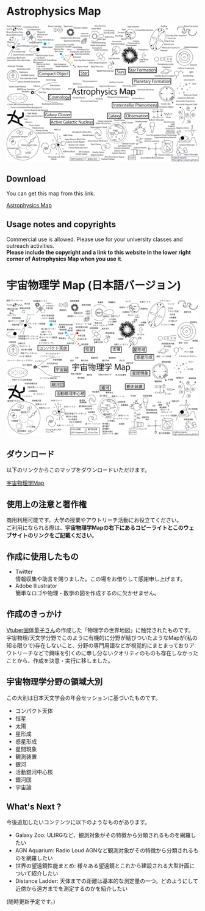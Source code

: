 # Astrophysics Map

![Astrophysics Map](/images/astromap/astromap_en.png)

## Download

You can get this map from this link.

[Astrophysics Map](/images/astromap/astromap_en.png)  

## Usage notes and copyrights

Commercial use is allowed. Please use for your university classes and outreach activities.  
**Please include the copyright and a link to this website in the lower right corner of Astrophysics Map when you use it**. 

# 宇宙物理学 Map (日本語バージョン)

![宇宙物理学Map](/images/astromap/astromap.png)

## ダウンロード

以下のリンクからこのマップをダウンロードいただけます。

[宇宙物理学Map](/images/astromap/astromap.png)  

## 使用上の注意と著作権

商用利用可能です。大学の授業やアウトリーチ活動にお役立てください。  
ご利用になられる際は、**宇宙物理学Mapの右下にあるコピーライトとこのウェブサイトのリンクをご記載ください**。

## 作成に使用したもの

* Twitter  
情報収集や助言を賜りました。この場をお借りして感謝申し上げます。
* Adobe Illustrator  
簡単なロゴや物理・数学の図を作成するのに欠かせません。

## 作成のきっかけ

[Vtuber固体量子さん](https://www.youtube.com/channel/UC29mFGKxSkn0lrj03_xyrHg)の作成した「物理学の世界地図」に触発されたものです。宇宙物理/天文学分野でこのように有機的に分野が結びついたようなMapが(私の知る限りで)存在しないこと、分野の専門用語などが視覚的にまとまっておりアウトリーチなどで興味を引くのに申し分ないクオリティのものも存在しなかったことから、作成を決意・実行に移しました。

## 宇宙物理学分野の領域大別

この大別は日本天文学会の年会セッションに基づいたものです。  

* コンパクト天体
* 恒星
* 太陽
* 星形成
* 惑星形成
* 星間現象
* 観測装置
* 銀河
* 活動銀河中心核
* 銀河団
* 宇宙論

## What's Next ? 

今後追加したいコンテンツに以下のようなものがあります。

* Galaxy Zoo: ULIRGなど、観測対象がその特徴から分類されるものを網羅したい  
* AGN Aquarium: Radio Loud AGNなど観測対象がその特徴から分類されるものを網羅したい  
* 世界の望遠鏡性能まとめ: 様々ある望遠鏡とこれから建設される大型計画について紹介したい  
* Distance Ladder: 天体までの距離は基本的な測定量の一つ。どのようにして近傍から遠方までを測定するのかを紹介したい 

(随時更新予定です。)

